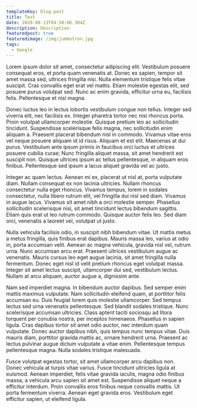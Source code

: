 ```yaml
---
templateKey: blog-post
title: Test
date: 2020-08-13T04:50:06.304Z
description: Description
featuredpost: true
featuredimage: /img/jumbotron.jpg
tags:
  - Google
---
```

<!--StartFragment-->

Lorem ipsum dolor sit amet, consectetur adipiscing elit. Vestibulum posuere consequat eros, et porta quam venenatis at. Donec ex sapien, tempor sit amet massa sed, ultrices fringilla nisi. Nulla elementum tristique felis vitae suscipit. Cras convallis eget erat vel mattis. Etiam molestie egestas elit, sed posuere purus volutpat sed. Nunc ac enim gravida, efficitur urna eu, facilisis felis. Pellentesque et nisl magna.

Donec luctus leo in lectus lobortis vestibulum congue non tellus. Integer sed viverra elit, nec facilisis ex. Integer pharetra tortor nec nisi rhoncus porta. Proin volutpat ullamcorper molestie. Quisque pretium leo ac sollicitudin tincidunt. Suspendisse scelerisque felis magna, nec sollicitudin enim aliquam a. Praesent placerat bibendum nisl in commodo. Vivamus vitae eros vel neque posuere aliquam id id risus. Aliquam et est elit. Maecenas at dui purus. Vestibulum ante ipsum primis in faucibus orci luctus et ultrices posuere cubilia curae; Nunc fringilla aliquet massa, sit amet hendrerit est suscipit non. Quisque ultrices ipsum ac tellus pellentesque, in aliquam eros finibus. Pellentesque sed ipsum a lacus aliquet gravida vel ac justo.

Integer ac quam lectus. Aenean mi ex, placerat ut nisl at, porta vulputate diam. Nullam consequat ex non lacinia ultricies. Nullam rhoncus consectetur nulla eget rhoncus. Vivamus tempus, lorem in sodales consectetur, nulla libero rutrum elit, vel fringilla dui nisl sed diam. Vivamus in augue lacus. Vivamus sit amet nibh a orci molestie semper. Phasellus sollicitudin scelerisque nisi, sit amet tincidunt lectus bibendum sagittis. Etiam quis erat ut leo rutrum commodo. Quisque auctor felis leo. Sed diam orci, venenatis a laoreet vel, volutpat ut justo.

Nulla vehicula facilisis odio, in suscipit nibh bibendum vitae. Ut mattis metus a metus fringilla, quis finibus erat dapibus. Mauris massa leo, varius at odio in, porta accumsan velit. Aenean ac magna vehicula, gravida nisl vel, rutrum urna. Nunc accumsan arcu erat. Praesent ultrices vestibulum augue ac venenatis. Mauris cursus leo eget augue lacinia, sit amet fringilla nulla fermentum. Donec eget nisl id velit pretium rhoncus eget volutpat massa. Integer sit amet lectus suscipit, ullamcorper dui sed, vestibulum lectus. Nullam at arcu aliquam, auctor augue a, dignissim ante.

Nam sed imperdiet magna. In bibendum auctor dapibus. Sed semper enim mattis maximus vulputate. Nam sollicitudin eleifend quam, at porttitor felis accumsan eu. Duis feugiat lorem quis molestie ullamcorper. Sed tempus lectus sed urna venenatis pellentesque. Sed blandit sodales tristique. Nunc scelerisque accumsan ultricies. Class aptent taciti sociosqu ad litora torquent per conubia nostra, per inceptos himenaeos. Phasellus in sapien ligula. Cras dapibus tortor sit amet odio auctor, nec interdum quam vulputate. Donec auctor dapibus nibh, quis tempus nunc tempus vitae. Duis mauris diam, porttitor gravida mattis ac, ornare hendrerit urna. Praesent ac lectus pulvinar augue dictum vulputate a vitae enim. Pellentesque tempus pellentesque magna. Nulla sodales tristique malesuada.

Fusce volutpat egestas tortor, sit amet ullamcorper arcu dapibus non. Donec vehicula at turpis vitae varius. Fusce tincidunt ultricies ligula at euismod. Aenean imperdiet, felis vitae gravida iaculis, magna odio finibus massa, a vehicula arcu sapien sit amet est. Suspendisse aliquet neque a efficitur interdum. Proin convallis eros finibus neque convallis mattis. Ut porta fermentum viverra. Aenean eget gravida eros. Vestibulum eget efficitur sapien, ut eleifend ligula.

<!--EndFragment-->